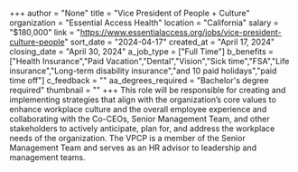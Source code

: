 +++
author = "None"
title = "Vice President of People + Culture"
organization = "Essential Access Health"
location = "California"
salary = "$180,000"
link = "https://www.essentialaccess.org/jobs/vice-president-culture-people"
sort_date = "2024-04-17"
created_at = "April 17, 2024"
closing_date = "April 30, 2024"
a_job_type = ["Full Time"]
b_benefits = ["Health Insurance","Paid Vacation","Dental","Vision","Sick time","FSA","Life insurance","Long-term disability insurance","and 10 paid holidays","paid time off"]
c_feedback = ""
aa_degrees_required = "Bachelor's degree required"
thumbnail = ""
+++
This role will be responsible for creating and implementing strategies that align with the organization’s core values to enhance workplace culture and the overall employee experience and collaborating with the Co-CEOs, Senior Management Team, and other stakeholders to actively anticipate, plan for, and address the workplace needs of the organization. The VPCP is a member of the Senior Management Team and serves as an HR advisor to leadership and management teams.